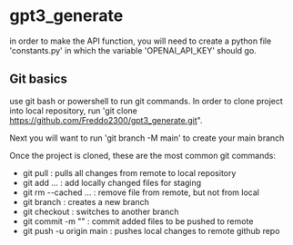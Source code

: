 # gpt3_generate
in order to make the API function, you will need to create a python file 'constants.py' in which the variable 'OPENAI_API_KEY' should go.

## Git basics
use git bash or powershell to run git commands. In order to clone project into local repository, run 'git clone https://github.com/Freddo2300/gpt3_generate.git".

Next you will want to run 'git branch -M main' to create your main branch

Once the project is cloned, these are the most common git commands:
- git pull 				: pulls all changes from remote to local repository
- git add <file1><file2>...<filenth>	: add locally changed files for staging
- git rm --cached <file1>...<filenth>	: remove file from remote, but not from local
- git branch <branch-name>		: creates a new branch
- git checkout <branch-name>		: switches to another branch
- git commit -m "<message>"		: commit added files to be pushed to remote
- git push -u origin main		: pushes local changes to remote github repo
